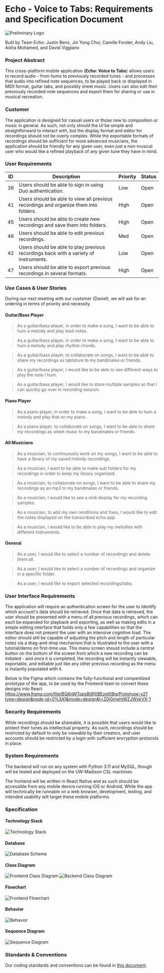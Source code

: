 # Echo - Voice to Tabs: Requirements and Specification Document

![Preliminary Logo](/assets/icon.png)

Built by Team Echo: Justin Benz, Jin Yong Choi, Camille Forster, Andy Liu, Aisha Mohamed, and David Viggiano

### Project Abstract

This cross-platform mobile application (**Echo: Voice to Tabs**) allows users to record audio - from hums to previously recorded tunes - and processes that audio into refined note sequences, to be played back or displayed in MIDI format, guitar tabs, and possibly sheet music. Users can also edit their previously recorded note sequences and export them for sharing or use in musical recreation.

### Customer

<!--A brief description of the customer for this software, both in general (the population who might eventually use such a system) and specifically for this document (the customer(s) who informed this document). Every project will have a customer from the CS506 instructional staff. Requirements should not be derived simply from discussion among team members. Ideally your customer should not only talk to you about requirements but also be excited later in the semester to use the system.-->

The application is designed for casual users or those new to composition or music in general. As such, not only should the UI be simple and straightforward to interact with, but the display format and editor for recordings should not be overly complex. While the exportable formats of recordings should be sufficient for more advanced musicians, the application should be friendly for any given user, even just a non-musical user who would like a refined playback of any given tune they have in mind.

### User Requirements

<!--This section lists the behavior that the users see. This information needs to be presented in a logical, organized fashion. It is most helpful if this section is organized in outline form: a bullet list of major topics (e.g., one for each kind of user, or each major piece of system functionality) each with some number of subtopics.-->

| ID   | Description                                                                         | Priority | Status |
| ---- | ----------------------------------------------------------------------------------- | -------- | ------ |
| 36  | Users should be able to sign in using Duo authentication.                            | Low      | Open   |
| 41  | Users should be able to view all previous recordings and organize them into folders. | High     | Open   |
| 45  | Users should be able to create new recordings and save them into folders.            | High     | Open   |
| 46  | Users should be able to edit previous recordings.                                    | Med      | Open   |
| 42  | Users should be able to play previous recordings back with a variety of instruments. | Low      | Open   |
| 47  | Users should be able to export previous recordings in several formats.               | High     | Open   |

### Use Cases & User Stories

<!--Use cases and user stories that support the user requirements in the previous section. The use cases should be based off user stories. Every major scenario should be represented by a use case, and every use case should say something not already illustrated by the other use cases. Diagrams (such as sequence charts) are encouraged. Ask the customer what are the most important use cases to implement by the deadline. You can have a total ordering, or mark use cases with “must have,” “useful,” or “optional.” For each use case you may list one or more concrete acceptance tests (concrete scenarios that the customer will try to see if the use case is implemented).-->

During our next meeting with our customer (Daniel), we will ask for an ordering in terms of priority and necessity.

#### Guitar/Bass Player

> As a guitar/bass player, in order to make a song, I want to be able to hum a melody and play lead notes.

> As a guitar/bass player, in order to make a song, I want to be able to hum a melody and play rhythm chords.

> As a guitar/bass player, to collaborate on songs, I want to be able to share my recordings as tablature to my bandmates or friends.

> As a guitar/bass player, I would like to be able to see different ways to play the note I hum.

> As a guitar/bass player, I would like to store multiple samples so that I can quickly go over in recording session.

#### Piano Player

> As a piano player, in order to make a song, I want to be able to hum a melody and play that on my piano.

> As a piano player, to collaborate on songs, I want to be able to share my recordings as sheet music to my bandmates or friends.

#### All Musicians

> As a musician, to continuously work on my songs, I want to be able to have a library of my saved melody recordings.

> As a musician, I want to be able to make sub folders for my recordings in order to keep my library organized.

> As a musician, to collaborate on songs, I want to be able to share my recordings as an mp3 to my bandmates or friends.

> As a musician, I would like to see a midi display for my recording samples.

> As a musician, to add my own renditions and fixes, I would like to edit the notes displayed on the transcribed echo app.

> As a musician, I would like to be able to play my melodies with different instruments.

#### General

> As a user, I would like to select a number of recordings and delete them all.

> As a user, I would like to select a number of recordings and organize in a specific folder.

> As a user, I would like to export selected recordings/tabs.

### User Interface Requirements

<!--Describes any customer user interface requirements including graphical user interface requirements as well as data exchange format requirements. This also should include necessary reporting and other forms of human readable input and output. This should focus on how the feature or product and user interact to create the desired workflow. Describing your intended interface as “easy” or “intuitive” will get you nowhere unless it is accompanied by details.-->

<!--NOTE: Please include illustrations or screenshots of what your user interface would look like -- even if they’re rough -- and interleave it with your description.-->

The application will require an authentication screen for the user to identify which account's data should be retrieved. Once that data is retrieved, the user should be presented with a menu of all previous recordings, which can each be expanded for playback and exporting, as well as making edits in a simple editing interface that holds only a few capabilities so that the interface does not present the user with an intensive cognitive load. The editor should still be capable of adjusting the pitch and length of particular notes via a drag-and-drop mechanism that is illustrated to the user with a tutorial/demo on first-time use. This menu screen should include a central button on the bottom of the screen from which a new recording can be initiated - and once it is completed, the recording will be instantly viewable, exportable, and editable just like any other previous recording as the menu is instantly populated with it.

Below is the Figma which contains the fully-functional and compentized prototype of the app, to be used by the Frontend team to convert these designs into React
https://www.figma.com/file/BQ6nWTqpsBi8f0BEzgt0Bg/Prototype-v2?type=design&node-id=0%3A1&mode=design&t=Z0jGmehtWZJWxkVX-1

### Security Requirements

<!--Discuss what security requirements are necessary and why. Are there privacy or confidentiality issues? Is your system vulnerable to denial-of-service attacks?-->

While recordings should be shareable, it is possible that users would like to protect their tunes as intellectual property. As such, recordings should be restricted by default to only be viewable by their creators, and user accounts should be restricted by a login with sufficient encryption protocols in place.

### System Requirements

<!--List here all of the external entities, other than users, on which your system will depend. For example, if your system inter-operates with sendmail, or if you will depend on Apache for the web server, or if you must target both Unix and Windows, list those requirements here. List also memory requirements, performance/speed requirements, data capacity requirements, if applicable.-->

The backend will run on any system with Python 3.11 and MySQL, though will be tested and deployed on the UW-Madison CSL machines.

The frontend will be written in React Native and as such should be accessible from any mobile device running iOS or Android. While the app will technically be runnable on a web browser, development, testing, and intended usability will target these mobile platforms.

### Specification

<!--A detailed specification of the system. UML, or other diagrams, such as finite automata, or other appropriate specification formalisms, are encouraged over natural language.-->

<!--TODO: convert diagrams from pictures to MD for easy editing-->

#### Technology Stack

![Technology Stack](diagrams/stack.png)


#### Database

![Database Schema](diagrams/schema.png)

#### Class Diagram

![Frontend Class Diagram](diagrams/frontend-class-diagram.png)
![Backend Class Diagram](diagrams/backend-class-diagram.png)

#### Flowchart

![Frontend Flowchart](diagrams/frontend-flowchart.png)

#### Behavior

![Behavior](diagrams/behavior.png)

#### Sequence Diagram

![Sequence Diagram](diagrams/sequence.png)

### Standards & Conventions

Our coding standards and conventions can be found in [this document](coding_standards.md).
